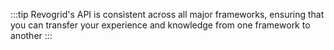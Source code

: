 :::tip
Revogrid's API is consistent across all major frameworks, ensuring that you can transfer your experience and knowledge from one framework to another
:::